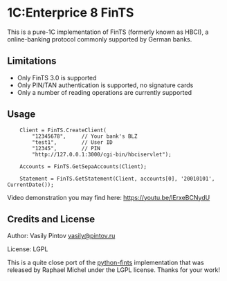 1C:Enterprice 8 FinTS
=======

This is a pure-1C implementation of FinTS (formerly known as HBCI), a
online-banking protocol commonly supported by German banks.

Limitations
-----------

* Only FinTS 3.0 is supported
* Only PIN/TAN authentication is supported, no signature cards
* Only a number of reading operations are currently supported


Usage
-----

```
	Client = FinTS.CreateClient(
	    "12345678",		// Your bank's BLZ
	    "test1",		// User ID
	    "12345",		// PIN
	    "http://127.0.0.1:3000/cgi-bin/hbciservlet");
		
	Accounts = FinTS.GetSepaAccounts(Client);
	
	Statement = FinTS.GetStatement(Client, accounts[0], '20010101', CurrentDate());
```
Video demonstration you may find here: https://youtu.be/lErxeBCNydU

Credits and License
-------------------

Author: Vasily Pintov <vasily@pintov.ru>

License: LGPL

This is a quite close port of the [python-fints](https://github.com/raphaelm/python-fints)
implementation that was released by Raphael Michel under the LGPL license.
Thanks for your work!
